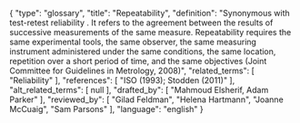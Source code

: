 {
    "type": "glossary",
    "title": "Repeatability",
    "definition": "Synonymous with test-retest  reliability . It refers to the agreement between the results of successive measurements of the same measure. Repeatability requires the same experimental tools, the same observer, the same measuring instrument administered under the same conditions, the same location, repetition over a short period of time, and the same objectives (Joint Committee for Guidelines in Metrology, 2008)",
    "related_terms": [
        "Reliability"
    ],
    "references": [
        "ISO (1993); Stodden (2011)"
    ],
    "alt_related_terms": [
        null
    ],
    "drafted_by": [
        "Mahmoud Elsherif, Adam Parker"
    ],
    "reviewed_by": [
        "Gilad Feldman",
        "Helena Hartmann",
        "Joanne McCuaig",
        "Sam Parsons"
    ],
    "language": "english"
}